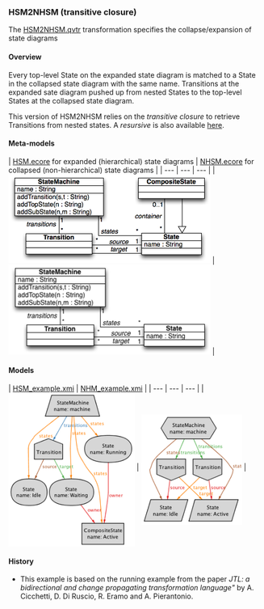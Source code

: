 ### HSM2NHSM (transitive closure)
The [HSM2NHSM.qvtr](HSM2NHSM.qvtr) transformation specifies the collapse/expansion of state diagrams

#### Overview
Every top-level State on the expanded state diagram is matched to a State in the collapsed state diagram with the same name. Transitions at the expanded sate diagram pushed up from nested States to the top-level States at the collapsed state diagram.

This version of HSM2NHSM relies on the *transitive closure* to retrieve Transitions from nested states. A *resursive* is also available [here](../HSM2NHSM_recursion/).

#### Meta-models
| [HSM.ecore](HSM.ecore) for expanded (hierarchical) state diagrams | [NHSM.ecore](NHSM.ecore) for collapsed (non-hierarchical) state diagrams |
| --- | --- | --- |
| <img src="HSM_metamodel.png" alt="HSM metamodel" width="400px"> | <img src="NHM_metamodel.png" alt="NHSM metamodel" width="400px"> |

#### Models
| [HSM_example.xmi](HSM_example.xmi) | [NHM_example.xmi](NHM_example.xmi) |
| --- | --- | --- |
| <img src="HSM_model.png" alt="HSM model" width="250px" align="middle"/> | <img src="NHM_model.png" alt="NHSM model" width="200px" align="middle"/> |

#### History
* This example is based on the running example from the paper *JTL: a bidirectional and change propagating transformation language"* by A. Cicchetti, D. Di Ruscio, R. Eramo and A. Pierantonio.

